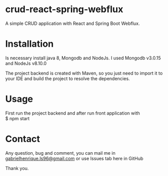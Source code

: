 # crud-react-spring-webflux

A simple CRUD application with React and Spring Boot Webflux.

# Installation
Is necessary install java 8, Mongodb and NodeJs. I used Mongodb v3.0.15 and NodeJs v8.10.0 <br />

The project backend is created with Maven, so you just need to import it to your IDE and build the project to resolve the dependencies.

# Usage
First run the project backend and after run front application with <br>$ npm start</br>

# Contact
Any question, bug and comment, you can mail me in gabrielhenrique.ls96@gmail.com or use Issues tab here in GitHub

Thank you.
